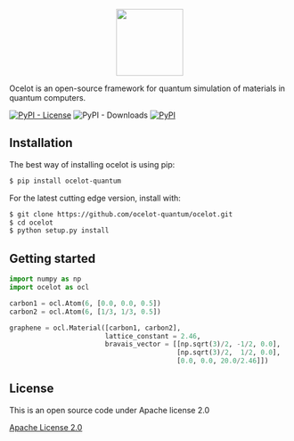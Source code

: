 <p align="center"> <a href="https://ocelot-quantum.org/">
<img src="https://raw.githubusercontent.com/ocelot-quantum/ocelot/master/logo.png" style="height: 120px">
</a></p>

Ocelot is an open-source framework for quantum simulation of materials in quantum computers.

[![PyPI - License](https://img.shields.io/pypi/l/ocelot-quantum?color=brightgreen&style=for-the-badge)](LICENSE.txt)    ![PyPI - Downloads](https://img.shields.io/pypi/dm/ocelot-quantum?style=for-the-badge)  [![PyPI](https://img.shields.io/pypi/v/ocelot-quantum?style=for-the-badge)](https://pypi.org/project/ocelot-quantum/)

## Installation

The best way of installing ocelot is using pip:
```bash
$ pip install ocelot-quantum
```

For the latest cutting edge version, install with:
```bash
$ git clone https://github.com/ocelot-quantum/ocelot.git
$ cd ocelot
$ python setup.py install
```

## Getting started

```python
import numpy as np
import ocelot as ocl

carbon1 = ocl.Atom(6, [0.0, 0.0, 0.5])
carbon2 = ocl.Atom(6, [1/3, 1/3, 0.5])

graphene = ocl.Material([carbon1, carbon2],
                        lattice_constant = 2.46,
                        bravais_vector = [[np.sqrt(3)/2, -1/2, 0.0],
                                          [np.sqrt(3)/2,  1/2, 0.0],
                                          [0.0, 0.0, 20.0/2.46]])
```

## License
This is an open source code under Apache license 2.0

[Apache License 2.0](LICENSE.txt)
